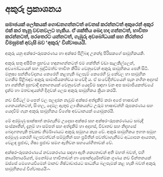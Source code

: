 # අකුරු ප්‍රකාශනය

### සමාජයක් ලෝකයක් ගොඩනගන්නටත් වෙනස් කරන්නටත් අකුරෙන් අකුර එක් කර තැනූ වචනවලට හැකිය. ඒ ශක්තිය බෙදා හදා ගන්නටත්, භාවිතා කරන්නටත්, පරතෙරට යන්නටත්, ගැඹුරු අවබෝධයක් සහ නිරන්තර විමසුමක් අවැසි බව 'අකුරු' විශ්වාසයයි.
අකුරු යනු අක්ෂර-රූපකරණය හා අක්ෂර පිලිබඳ උනන්දු පිරිසකගේ සාමූහිකයකි.

අකුරු සතු අසීමිත ප්‍රභවය හඳුනාගන්නටත් එම ශක්තීන් වඩා සැලකිල්ලෙන්, අවබෝධයෙන් සහ බුද්ධිමත්ව භාවිත කිරිම වෙනුවෙන් අකුරු සාමූහිකය පෙනී සිටී. මනුෂ්‍ය සන්නිවේදනය කෙරෙහි කළහැකි බලපෑම් කෙරෙහි වූ කේවල හා සාමූහික වගකීම පිළිබඳව අකුරු සාමාජියකත්වය සංවේදී ය. ඒ සංවේදීත්වයෙන් පැන නගින අදහස් හා ශක්තීන් සුභවාදී අනාගතයක් වෙනුවෙන් යෙදවීම සඳහා වන අප සාමාජියකත්වයේ දැක්ම හා මතවාදයන්හි දිගුවක් ලෙස අකුරු සාමූහිකය ක්‍රියා කරයි.

නව ඩිජිටල් මංපෙත් වල පලදරන නැවුම් අක්ෂර අත්දැකීම් කරා අපේ භාෂාවන් ගෙනයන්නටත්, සිංහල, දෙමල ඇතුළු ලාංකිකයන්ට උරුම භාෂාවන්හි රූපකරණය සහ යෙදවීම් ගැන අකුරු සාමූහිකය විශේෂ අවධානයක් යොමුකරයි.

මේ අරමුණු සාක්ෂාත් කරගැනීම උදෙසා අක්ෂර සහ අක්ෂර-රූපකරණයට සබැඳි සංස්කෘතීන්, දැනුම් හා සම්පත් සහ අත්දැකීම් හා අදහස්, විවෘතව සහ නිදහසේ බෙදගතහැකි ඉඩකඩ නිර්මාණයට අකුරු සමූහය කැප වේ. අකුරැ සාමූහිකය ඉහත සමූහ අරමුණු කෙරහි බලපවත්වන් සම්මුතීන් සහ ප්‍රමිතීන් පවත්වාගැනීමට අධ්‍යාපන ආයතන, වෙළඳ ප්‍රජාව, ශිෂ්‍ය ප්‍රජාව සමග ඇතිවන සහයෝගීතාවක් වේ.

අක්ෂර-රූපකරණයේ නව්‍යකරණය සඳහා ඇති ශක්‍යතාවන් අති මහත් බවත්, එහි කාර්යභාර්යයත්, මනෝමය භාවිතාවන් හා සෞන්දර්යාත්මක ගුණය නව චින්තනයක් ඔස්සේ මෙහෙයවීමෙන් මානව ශිෂ්ටාචාරයට සාධනීය බලපෑමක් කළ හැකි බවත් අකුරු සාමූහිකයේ විශ්වාසයයි෴
